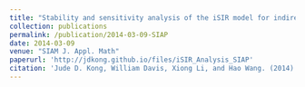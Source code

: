 ```yaml
---
title: "Stability and sensitivity analysis of the iSIR model for indirectly transmitted infectious diseases with immunological threshold"
collection: publications
permalink: /publication/2014-03-09-SIAP
date: 2014-03-09
venue: "SIAM J. Appl. Math"
paperurl: 'http://jdkong.github.io/files/iSIR_Analysis_SIAP'
citation: 'Jude D. Kong, William Davis, Xiong Li, and Hao Wang. (2014). "Stability and sensitivity analysis of the iSIR model for indirectly transmitted infectious diseases with immunological threshold." <i>SIAM J. Appl. Math 1</i>. Vol. 74: 1418-1441.'
---
```


